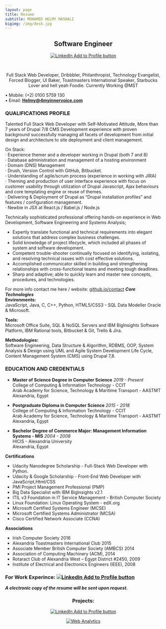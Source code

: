 ```yaml
---
layout: page
title: Resume
subtitle: MOHAMED HELMY MASHALI
bigimg: /img/desk.jpg
---
```

<h2 style="text-align:center;">Software Engineer</h2>
<p style="text-align:center;"><a href="https://www.linkedin.com/in/mohamedhelmy/" rel="nofollow" target="_blank"><img src="https://m-helmy.github.io/img/linkedin.jpg" alt="LinkedIn Add to Profile button"></a></p><br>
<p align="center">
Full Stack Web Developer, Dribbbler, Philanthropist, Technology Evangelist, Forced Blogger, UI Baker, Toastmasters International Speaker, Starbucks Lover and hell yeah Foodie. Currently Working @MST

</p>



• Mobile: (+2) 0100 5759 130<br/> 
• Email: **<a href="mailto: Helmy@4myinnervoice.com"> Helmy@4myinnervoice.com</a>**<br>


### QUALIFICATIONS PROFILE<br/>
Talented Full Stack Web Developer with Self-Motivated Attitude,
More than 7 years of Drupal 7/8 CMS Development experience with proven background successfully managing all facets of development from initial design and architecture to site deployment and client management.

On Stack:<br>
· Experience themer and a developer working in Drupal (both 7 and 8)<br>
· Database administration and management of a hosting environment<br>
· Domain (DNS) Management<br>
· Drush, Version Control with GitHub, Bitbucket.<br>
· Understanding of agile/scrum process (experience in working with JIRA)<br>
· Theming and production of user interface experience with focus on customer usability through utilization of Drupal Javascript, Ajax behaviours and core templating engine or reuse of themes.<br>
· Delivering & Deployment of Drupal as “Drupal installation profiles” and features / configuration management.<br>
· Newbie in JSX at React.js / Babel.js / Node.js<br>


Technically sophisticated professional offering hands-on experience in Web Development, Software Engineering and Systems Analysis;<br/>

- Expertly translate functional and technical requirements into elegant solutions that address complex business challenges.
- Solid knowledge of project lifecycle, which included all phases of system and software development.
- Competent trouble-shooter continually focused on identifying, isolating, and resolving technical issues with cost effective solutions.
- Accomplished communicator skilled in building and strengthening relationships with cross-functional teams and meeting tough deadlines.
- Sharp and adaptive; able to quickly learn and master new concepts, procedures, and technologies.

For more info contact me here / website: [github.io/contact](https://m-helmy.github.io/contact)
***Core Technologies***<br/> 
**Environments:**<br/>
JavaScript, Java, C, C++, Python, HTML5/CSS3 - SQL Data Modeller Oracle & Microsoft.

**Tools:**<br/>
Microsoft Office Suite, SQL & NoSQL Servers and IBM BigInsights Software Platform, IBM Rational tools, Bitbucket & Git, Trello & Jira.

**Methodologies:**<br/>
Software Engineering, Data Structure & Algorithm, RDBMS, OOP, System Analysis & Design using UML and Agile System Development Life Cycle, Content Management System (CMS) using Drupal 7,8.

### <i class="fa fa-graduation-cap" style="font-size:24px;"></i> EDUCATION AND CREDENTIALS
-  **Master of Science Degree in Computer Science** *2019 - Present*<br/>
  College of Computing & Information Technology - CCIT<br/>
  Arab Academy for Science, Technology & Maritime Transport - AASTMT<br/>
  Alexandria, Egypt<br/>

-  **Postgraduate Diploma in Computer Science** *2015 - 2018*<br/>
  College of Computing & Information Technology - CCIT<br/>
  Arab Academy for Science, Technology & Maritime Transport - AASTMT<br/>
  Alexandria, Egypt<br/>

-  **Bachelor Degree of Commerce Major: Management Information Systems - MIS** *2004 - 2008*<br/>
  HICIS - Alexandria University<br/>
  Alexandria, Egypt<br/>

**Certifications**
* Udacity Nanodegree Scholarship - Full-Stack Web Developer with Python.
* Udacity & Google Scholarship - Front-End Web Developer with JavaScript,Html/CSS
* PMI Project Management Professional (PMP)
* Big Data Specialist with IBM BigInsights v2.1
* ITIL v3 Foundation in IT Service Management - British Computer Society
* Linux Foundation: Linux Operating System - edX.org
* Microsoft Certified Systems Engineer (MCSE)
* Microsoft Certified Systems Administrator (MCSA)
* Cisco Certified Network Associate (CCNA)

**Associations**
* Irish Computer Society 2016
* Alexandria Toastmasters International Club 2015
* Associate Member British Computer Society (AMBCS) 2014
* Association of Computing Machinery (ACM), 2014
* Rotaract Club of Alexandria West – Egypt District #2450, 2009
* Institute of Electrical and Electronics Engineers (IEEE), 2008


### For Work Experince: <a href="https://www.linkedin.com/in/mohamedhelmy/" rel="nofollow" target="_blank"><img src="https://m-helmy.github.io/img/linkedin.jpg" alt="LinkedIn Add to Profile button"></a>



***A electronic copy of the resume will be sent upon request.***<br/>

<center><h3>Projects:</h3></center>
<center><a href="http://mst-ct.com/" rel="nofollow" target="_blank"><img src="https://m-helmy.github.io/img/logosmall.png" alt="LinkedIn Add to Profile button"></a>
  




<!-- Default Statcounter code for M-helmy.github.io Resume
https://m-helmy.github.io/resume -->
<script type="text/javascript">
var sc_project=12067870; 
var sc_invisible=1; 
var sc_security="a87d7c22"; 
var sc_https=1; 
</script>
<script type="text/javascript"
src="https://www.statcounter.com/counter/counter.js"
async></script>
<noscript><div class="statcounter"><a title="Web Analytics"
href="https://statcounter.com/" target="_blank"><img
class="statcounter"
src="https://c.statcounter.com/12067870/0/a87d7c22/1/"
alt="Web Analytics"></a></div></noscript>
<!-- End of Statcounter Code -->
